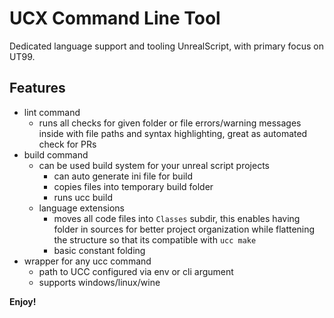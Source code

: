 
# UCX Command Line Tool

Dedicated language support and tooling UnrealScript, with primary focus on UT99.

## Features

 - lint command
    - runs all checks for given folder or file errors/warning messages inside 
    with file paths and syntax highlighting, great as automated check for PRs
 - build command
    - can be used build system for your unreal script projects
        - can auto generate ini file for build
        - copies files into temporary build folder
        - runs ucc build
    - language extensions
        - moves all code files into `Classes` subdir, this enables having folder 
        in sources for better project organization while flattening the structure
        so that its compatible with `ucc make`
        - basic constant folding
 - wrapper for any ucc command
    - path to UCC configured via env or cli argument
    - supports windows/linux/wine

**Enjoy!**
